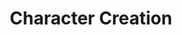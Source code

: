---
layout: default
title: Character Creation
nav_order: 5
#parent: Core Game
has_children: true
---